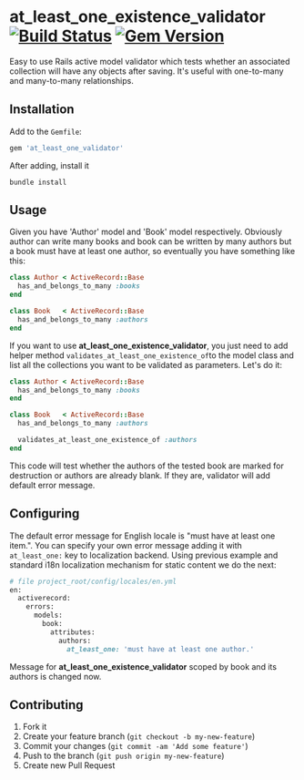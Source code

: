 at\_least\_one\_existence\_validator [![Build Status](https://travis-ci.org/USAWal/at_least_one_existence_validator.png)](https://travis-ci.org/USAWal/at_least_one_existence_validator) [![Gem Version](https://badge.fury.io/rb/at_least_one_existence_validator.png)](http://badge.fury.io/rb/at_least_one_existence_validator)
====================================

Easy to use Rails active model validator which tests whether an associated collection will have any objects after saving. It's useful with one-to-many and many-to-many relationships.

Installation
------------

Add to the `Gemfile`:
```ruby
gem 'at_least_one_validator'
```
After adding, install it
```shell
bundle install
```

Usage
-----

Given you have 'Author' model and 'Book' model respectively. Obviously author can write many books and book can be written by many authors but a book must have at least one author, so eventually you have something like this:

```ruby
class Author < ActiveRecord::Base
  has_and_belongs_to_many :books
end

class Book   < ActiveRecord::Base
  has_and_belongs_to_many :authors
end
```

If you want to use **at_least_one_existence_validator**, you just need to add helper method ```validates_at_least_one_existence_of```to the model class and list all the collections you want to be validated as parameters. Let's do it:

```ruby
class Author < ActiveRecord::Base
  has_and_belongs_to_many :books
end

class Book   < ActiveRecord::Base
  has_and_belongs_to_many :authors

  validates_at_least_one_existence_of :authors
end
```

This code will test whether the authors of the tested book are marked for destruction or authors are already blank. If they are, validator will add default error message.

Configuring
-----------

The default error message for English locale is "must have at least one item.". You can specify your own error message adding it with ```at_least_one:``` key to localization backend. Using previous example and standard i18n localization mechanism for static content we do the next:

```ruby
# file project_root/config/locales/en.yml
en:
  activerecord:
    errors:
      models:
        book:
          attributes:
            authors:
              at_least_one: 'must have at least one author.'
```

Message for **at_least_one_existence_validator** scoped by book and its authors is changed now.

Contributing
------------

1. Fork it
2. Create your feature branch (`git checkout -b my-new-feature`)
3. Commit your changes (`git commit -am 'Add some feature'`)
4. Push to the branch (`git push origin my-new-feature`)
5. Create new Pull Request
